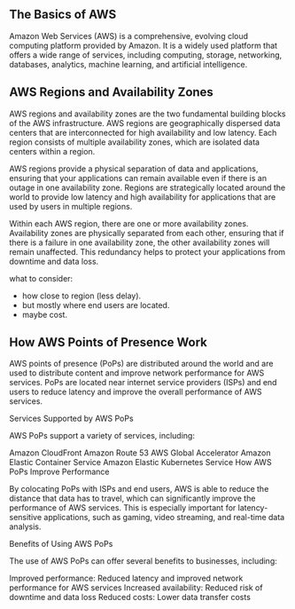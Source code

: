 ## The Basics of AWS

Amazon Web Services (AWS) is a comprehensive, evolving cloud computing platform provided by Amazon. It is a widely used platform that offers a wide range of services, including computing, storage, networking, databases, analytics, machine learning, and artificial intelligence.

## AWS Regions and Availability Zones

AWS regions and availability zones are the two fundamental building blocks of the AWS infrastructure. AWS regions are geographically dispersed data centers that are interconnected for high availability and low latency. Each region consists of multiple availability zones, which are isolated data centers within a region.

AWS regions provide a physical separation of data and applications, ensuring that your applications can remain available even if there is an outage in one availability zone. Regions are strategically located around the world to provide low latency and high availability for applications that are used by users in multiple regions.

Within each AWS region, there are one or more availability zones. Availability zones are physically separated from each other, ensuring that if there is a failure in one availability zone, the other availability zones will remain unaffected. This redundancy helps to protect your applications from downtime and data loss.

what to consider:

- how close to region (less delay).
- but mostly where end users are located.
- maybe cost.

## How AWS Points of Presence Work

AWS points of presence (PoPs) are distributed around the world and are used to distribute content and improve network performance for AWS services. PoPs are located near internet service providers (ISPs) and end users to reduce latency and improve the overall performance of AWS services.

Services Supported by AWS PoPs

AWS PoPs support a variety of services, including:

Amazon CloudFront
Amazon Route 53
AWS Global Accelerator
Amazon Elastic Container Service
Amazon Elastic Kubernetes Service
How AWS PoPs Improve Performance

By colocating PoPs with ISPs and end users, AWS is able to reduce the distance that data has to travel, which can significantly improve the performance of AWS services. This is especially important for latency-sensitive applications, such as gaming, video streaming, and real-time data analysis.

Benefits of Using AWS PoPs

The use of AWS PoPs can offer several benefits to businesses, including:

Improved performance: Reduced latency and improved network performance for AWS services
Increased availability: Reduced risk of downtime and data loss
Reduced costs: Lower data transfer costs